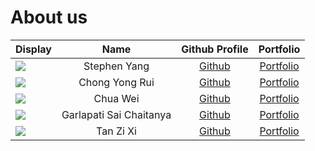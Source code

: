 # About us

Display |      Name      |              Github Profile               | Portfolio
--------|:--------------:|:-----------------------------------------:|:---------:
![](https://via.placeholder.com/100.png?text=Photo) | Stephen Yang | [Github](https://github.com/stephenkyang) | [Portfolio]()
![](https://via.placeholder.com/100.png?text=Photo) | Chong Yong Rui | [Github](https://github.com/chongyongrui) | [Portfolio](team/chongyongrui.md)
![](https://via.placeholder.com/100.png?text=Photo) | Chua Wei | [Github](https://github.com/pinyoko573) | [Portfolio]()
![](https://via.placeholder.com/100.png?text=Photo) | Garlapati Sai Chaitanya | [Github](https://github.com/SaiChaitanya13) | [Portfolio]()
![](https://via.placeholder.com/100.png?text=Photo) | Tan Zi Xi | [Github](https://github.com/tzixi) | [Portfolio](team/tanzixi.md)
